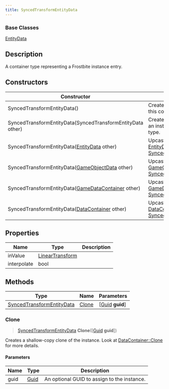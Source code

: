 ```yaml
---
title: SyncedTransformEntityData
---
```

### Base Classes

[EntityData](EntityData)

## Description

A container type representing a Frostbite instance entry.

## Constructors

| Constructor                                                                          | Description                                                                                                                               |
| ------------------------------------------------------------------------------------ | ----------------------------------------------------------------------------------------------------------------------------------------- |
| SyncedTransformEntityData()                                                          | Create a new instance of this container type.                                                                                             |
| SyncedTransformEntityData(SyncedTransformEntityData other)                           | Create a reference copy of an instance of the same type.                                                                                  |
| SyncedTransformEntityData([EntityData](EntityData) other)                            | Upcast an instance of type [EntityData](EntityData) to [SyncedTransformEntityData](SyncedTransformEntityData).                            |
| SyncedTransformEntityData([GameObjectData](GameObjectData) other)                    | Upcast an instance of type [GameObjectData](GameObjectData) to [SyncedTransformEntityData](SyncedTransformEntityData).                    |
| SyncedTransformEntityData([GameDataContainer](GameDataContainer) other)              | Upcast an instance of type [GameDataContainer](GameDataContainer) to [SyncedTransformEntityData](SyncedTransformEntityData).              |
| SyncedTransformEntityData([DataContainer](/vext/ref/shared/class/datacontainer) other) | Upcast an instance of type [DataContainer](/vext/ref/shared/class/datacontainer) to [SyncedTransformEntityData](SyncedTransformEntityData). |

## Properties

| Name        | Type                                                    | Description |
| ----------- | ------------------------------------------------------- | ----------- |
| inValue     | [LinearTransform](/vext/ref/shared/class/lineartransform) |             |
| interpolate | bool                                                    |             |

## Methods

| Type                                                   | Name            | Parameters                                     |
| ------------------------------------------------------ | --------------- | ---------------------------------------------- |
| [SyncedTransformEntityData](SyncedTransformEntityData) | [Clone](#clone) | \[[Guid](/vext/ref/shared/class/guid) **guid**\] |

### Clone

> [SyncedTransformEntityData](SyncedTransformEntityData) **Clone**(\[[Guid](/vext/ref/shared/class/guid) **guid**\])

Creates a shallow-copy clone of the instance. Look at [DataContainer::Clone](/vext/ref/shared/class/datacontainer#clone) for more details.

#### Parameters

| Name | Type         | Description                                 |
| ---- | ------------ | ------------------------------------------- |
| guid | [Guid](Guid) | An optional GUID to assign to the instance. |
